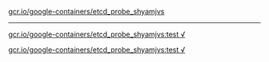 [gcr.io/google-containers/etcd_probe_shyamjvs](https://hub.docker.com/r/anjia0532/google-containers.etcd_probe_shyamjvs/tags/) 

----
[gcr.io/google-containers/etcd_probe_shyamjvs:test √](https://hub.docker.com/r/anjia0532/google-containers.etcd_probe_shyamjvs/tags/)

[gcr.io/google-containers/etcd_probe_shyamjvs:test √](https://hub.docker.com/r/anjia0532/google-containers.etcd_probe_shyamjvs/tags/)

